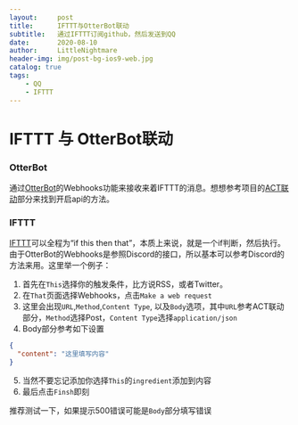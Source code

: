 ```yaml
---
layout:     post
title:      IFTTT与OtterBot联动
subtitle:   通过IFTTT订阅github，然后发送到QQ
date:       2020-08-10
author:     LittleNightmare
header-img: img/post-bg-ios9-web.jpg
catalog: true
tags:
    - QQ
    - IFTTT
---
```

# IFTTT 与 OtterBot联动
### OtterBot
通过[OtterBot](https://github.com/Bluefissure/OtterBot/wiki/Webhook)的Webhooks功能来接收来着IFTTT的消息。想想参考项目的[ACT联动](https://github.com/Bluefissure/OtterBot/wiki/ACT%E8%81%94%E5%8A%A8)部分来找到开启api的方法。
### IFTTT
[IFTTT](https://ifttt.com/)可以全程为“if this then that”，本质上来说，就是一个if判断，然后执行。由于OtterBot的Webhooks是参照Discord的接口，所以基本可以参考Discord的方法来用。这里举一个例子：
1. 首先在`This`选择你的触发条件，比方说RSS，或者Twitter。
2. 在`That`页面选择Webhooks，点击`Make a web request`
3. 这里会出现`URL`,`Method`,`Content Type`, 以及`Body`选项，其中`URL`参考ACT联动部分，`Method`选择Post，`Content Type`选择`application/json`
4. Body部分参考如下设置
```json
{
  "content": "这里填写内容"
}
```
5. 当然不要忘记添加你选择`This`的`ingredient`添加到内容
6. 最后点击`Finsh`即刻

推荐测试一下，如果提示500错误可能是`Body`部分填写错误